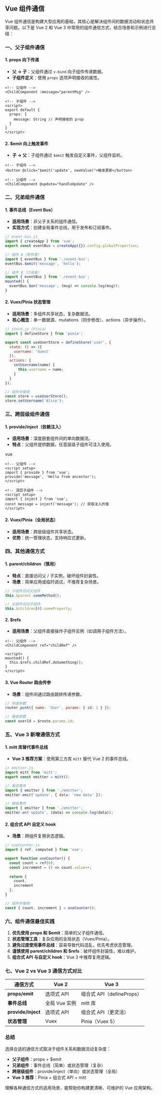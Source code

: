 ## Vue 组件通信

Vue 组件通信是构建大型应用的基础，其核心是解决组件间的数据流动和状态共享问题。以下是 Vue 2 和 Vue 3 中常用的组件通信方式，结合场景和示例进行总结：

### **一、父子组件通信**

#### 1. **props 向下传递**

- **父 → 子**：父组件通过 `v-bind` 向子组件传递数据。
- **子组件定义**：使用 `props` 选项声明接收的属性。

```vue
<!-- 父组件 -->
<ChildComponent :message="parentMsg" />

<!-- 子组件 -->
<script>
export default {
  props: {
    message: String // 声明接收的 prop
  }
}
</script>
```

#### 2. **$emit 向上触发事件**

- **子 → 父**：子组件通过 `$emit` 触发自定义事件，父组件监听。

```vue
<!-- 子组件 -->
<button @click="$emit('update', newValue)">触发更新</button>

<!-- 父组件 -->
<ChildComponent @update="handleUpdate" />
```

### **二、兄弟组件通信**

#### 1. **事件总线（Event Bus）**

- **适用场景**：非父子关系的组件通信。
- **实现方式**：创建全局事件总线，用于发布和订阅事件。

```javascript
// event-bus.js
import { createApp } from 'vue';
export const eventBus = createApp({}).config.globalProperties;

// 组件 A（发布者）
import { eventBus } from './event-bus';
eventBus.$emit('message', 'hello');

// 组件 B（订阅者）
import { eventBus } from './event-bus';
mounted() {
  eventBus.$on('message', (msg) => console.log(msg));
}
```

#### 2. **Vuex/Pinia 状态管理**

- **适用场景**：多组件共享状态，复杂数据流。
- **核心概念**：单一数据源、mutations（同步修改）、actions（异步操作）。

```javascript
// store.js (Pinia)
import { defineStore } from 'pinia';

export const useUserStore = defineStore('user', {
  state: () => ({
    username: 'Guest'
  }),
  actions: {
    setUsername(name) {
      this.username = name;
    }
  }
});

// 组件中使用
const store = useUserStore();
store.setUsername('Alice');
```

### **三、跨层级组件通信**

#### 1. **provide/inject（依赖注入）**

- **适用场景**：深度嵌套组件间的单向数据流。
- **特点**：父组件提供数据，任意层级子组件可注入使用。



vue











```vue
<!-- 父组件 -->
<script setup>
import { provide } from 'vue';
provide('message', 'Hello from ancestor');
</script>

<!-- 深层子组件 -->
<script setup>
import { inject } from 'vue';
const message = inject('message'); // 获取注入的值
</script>
```

#### 2. **Vuex/Pinia（全局状态）**

- **适用场景**：跨层级组件共享状态。
- **优势**：统一管理状态，支持响应式更新。

### **四、其他通信方式**

#### 1. **parent/children（慎用）**

- **特点**：直接访问父 / 子实例，破坏组件封装性。
- **场景**：简单应用或临时调试，不推荐复杂场景。

```javascript
// 子组件访问父组件
this.$parent.someMethod();

// 父组件访问子组件
this.$children[0].someProperty;
```

#### 2. **$refs**

- **适用场景**：父组件直接操作子组件实例（如调用子组件方法）。

```vue
<!-- 父组件 -->
<ChildComponent ref="childRef" />

<script>
mounted() {
  this.$refs.childRef.doSomething();
}
</script>
```

#### 3. **Vue Router 路由传参**

- **场景**：组件间通过路由跳转传递参数。

```javascript
// 传递参数
router.push({ name: 'User', params: { id: 1 } });

// 接收参数
const userId = $route.params.id;
```

### **五、Vue 3 新增通信方式**

#### 1. **mitt 库替代事件总线**

- **Vue 3 推荐方案**：使用第三方库 `mitt` 替代 Vue 2 的事件总线。

```javascript
// emitter.js
import mitt from 'mitt';
export const emitter = mitt();

// 发送事件
import { emitter } from './emitter';
emitter.emit('update', { data: 'new data' });

// 接收事件
import { emitter } from './emitter';
emitter.on('update', (data) => console.log(data));
```

#### 2. **组合式 API 自定义 hook**

- **场景**：跨组件复用状态逻辑。

```javascript
// useCounter.js
import { ref, computed } from 'vue';

export function useCounter() {
  const count = ref(0);
  const increment = () => count.value++;
  
  return {
    count,
    increment
  };
}

// 组件中使用
const { count, increment } = useCounter();
```

### **六、组件通信最佳实践**

1. **优先使用 props 和 $emit**：简单的父子组件通信。
2. **状态管理工具**：复杂应用的全局状态（Vuex/Pinia）。
3. **避免过度使用事件总线**：容易导致代码混乱，优先考虑状态管理。
4. **谨慎使用 parent/children 和 $refs**：破坏组件封装性，难以维护。
5. **组合式 API 与自定义 hook**：Vue 3 中推荐复用逻辑。

### **七、Vue 2 vs Vue 3 通信方式对比**

| **通信方式**       | **Vue 2**     | **Vue 3**                 |
| ------------------ | ------------- | ------------------------- |
| **props/emit**     | 选项式 API    | 组合式 API（defineProps） |
| **事件总线**       | 全局 Vue 实例 | mitt 库                   |
| **provide/inject** | 选项式 API    | 组合式 API（更灵活）      |
| **状态管理**       | Vuex          | Pinia（Vuex 5）           |

### **总结**

选择合适的通信方式取决于组件关系和数据流动复杂度：

- **父子组件**：props + $emit
- **兄弟组件**：事件总线（简单）或状态管理（复杂）
- **跨层级组件**：provide/inject（单向）或状态管理（全局）
- **Vue 3 推荐**：Pinia + 组合式 API + mitt

理解各种通信方式的适用场景，能帮助你构建更清晰、可维护的 Vue 应用架构。